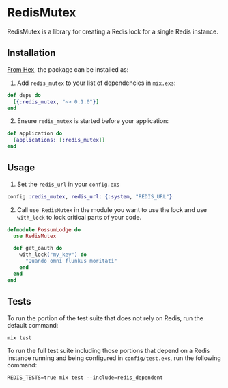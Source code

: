 # RedisMutex

RedisMutex is a library for creating a Redis lock for a single Redis instance.

## Installation

[From Hex](https://hex.pm/docs/publish), the package can be installed as:

1. Add `redis_mutex` to your list of dependencies in `mix.exs`:

```elixir
def deps do
  [{:redis_mutex, "~> 0.1.0"}]
end
```

2. Ensure `redis_mutex` is started before your application:

```elixir
def application do
  [applications: [:redis_mutex]]
end
```


## Usage

1. Set the `redis_url` in your `config.exs`

```elixir
config :redis_mutex, redis_url: {:system, "REDIS_URL"}
```

2. Call `use RedisMutex` in the module you want to use the lock and use `with_lock` to
lock critical parts of your code.

```elixir
defmodule PossumLodge do
  use RedisMutex

  def get_oauth do
    with_lock("my_key") do
      "Quando omni flunkus moritati"
    end
  end
end
```

## Tests
To run the portion of the test suite that does not rely on Redis, run the default command:
```
mix test
```

To run the full test suite including those portions that depend on a Redis instance running
and being configured in `config/test.exs`, run the following command:
```
REDIS_TESTS=true mix test --include=redis_dependent
```